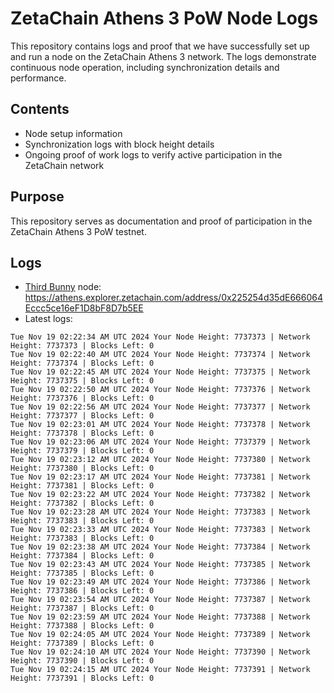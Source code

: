 # ZetaChain Athens 3 PoW Node Logs
This repository contains logs and proof that we have successfully set up and run a node on the ZetaChain Athens 3 network. The logs demonstrate continuous node operation, including synchronization details and performance.

## Contents
- Node setup information
- Synchronization logs with block height details
- Ongoing proof of work logs to verify active participation in the ZetaChain network

## Purpose
This repository serves as documentation and proof of participation in the ZetaChain Athens 3 PoW testnet.

## Logs

- [Third Bunny](https://thirdbunny.xyz/) node: https://athens.explorer.zetachain.com/address/0x225254d35dE666064Eccc5ce16eF1D8bF8D7b5EE
- Latest logs:
```
Tue Nov 19 02:22:34 AM UTC 2024 Your Node Height: 7737373 | Network Height: 7737373 | Blocks Left: 0
Tue Nov 19 02:22:40 AM UTC 2024 Your Node Height: 7737374 | Network Height: 7737374 | Blocks Left: 0
Tue Nov 19 02:22:45 AM UTC 2024 Your Node Height: 7737375 | Network Height: 7737375 | Blocks Left: 0
Tue Nov 19 02:22:50 AM UTC 2024 Your Node Height: 7737376 | Network Height: 7737376 | Blocks Left: 0
Tue Nov 19 02:22:56 AM UTC 2024 Your Node Height: 7737377 | Network Height: 7737377 | Blocks Left: 0
Tue Nov 19 02:23:01 AM UTC 2024 Your Node Height: 7737378 | Network Height: 7737378 | Blocks Left: 0
Tue Nov 19 02:23:06 AM UTC 2024 Your Node Height: 7737379 | Network Height: 7737379 | Blocks Left: 0
Tue Nov 19 02:23:12 AM UTC 2024 Your Node Height: 7737380 | Network Height: 7737380 | Blocks Left: 0
Tue Nov 19 02:23:17 AM UTC 2024 Your Node Height: 7737381 | Network Height: 7737381 | Blocks Left: 0
Tue Nov 19 02:23:22 AM UTC 2024 Your Node Height: 7737382 | Network Height: 7737382 | Blocks Left: 0
Tue Nov 19 02:23:28 AM UTC 2024 Your Node Height: 7737383 | Network Height: 7737383 | Blocks Left: 0
Tue Nov 19 02:23:33 AM UTC 2024 Your Node Height: 7737383 | Network Height: 7737383 | Blocks Left: 0
Tue Nov 19 02:23:38 AM UTC 2024 Your Node Height: 7737384 | Network Height: 7737384 | Blocks Left: 0
Tue Nov 19 02:23:43 AM UTC 2024 Your Node Height: 7737385 | Network Height: 7737385 | Blocks Left: 0
Tue Nov 19 02:23:49 AM UTC 2024 Your Node Height: 7737386 | Network Height: 7737386 | Blocks Left: 0
Tue Nov 19 02:23:54 AM UTC 2024 Your Node Height: 7737387 | Network Height: 7737387 | Blocks Left: 0
Tue Nov 19 02:23:59 AM UTC 2024 Your Node Height: 7737388 | Network Height: 7737388 | Blocks Left: 0
Tue Nov 19 02:24:05 AM UTC 2024 Your Node Height: 7737389 | Network Height: 7737389 | Blocks Left: 0
Tue Nov 19 02:24:10 AM UTC 2024 Your Node Height: 7737390 | Network Height: 7737390 | Blocks Left: 0
Tue Nov 19 02:24:15 AM UTC 2024 Your Node Height: 7737391 | Network Height: 7737391 | Blocks Left: 0
```
